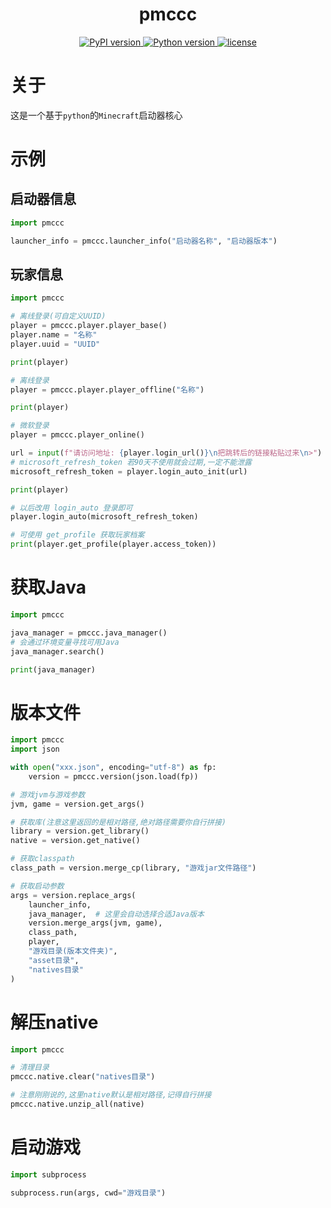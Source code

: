 <div align = "center" >
    <h1>pmccc</h1>
    <a href = "https://pypi.org/project/pmccc" >
        <img alt = "PyPI version" src = "https://img.shields.io/pypi/v/pmccc?color=blue" >
    </a>
    <a href = "https://www.python.org" >
        <img alt = "Python version" src = "https://img.shields.io/badge/python-3.10+-blue" >
    </a>
    <a href = "https://opensource.org/license/mit" >
        <img alt = "license" src = "https://img.shields.io/badge/license-MIT-blue" >
    </a>
</div>

# 关于

这是一个基于`python`的`Minecraft`启动器核心

# 示例

## 启动器信息

```python
import pmccc

launcher_info = pmccc.launcher_info("启动器名称", "启动器版本")
```

## 玩家信息

```python
import pmccc

# 离线登录(可自定义UUID)
player = pmccc.player.player_base()
player.name = "名称"
player.uuid = "UUID"

print(player)

# 离线登录
player = pmccc.player.player_offline("名称")

print(player)

# 微软登录
player = pmccc.player_online()

url = input(f"请访问地址: {player.login_url()}\n把跳转后的链接粘贴过来\n>")
# microsoft_refresh_token 若90天不使用就会过期,一定不能泄露
microsoft_refresh_token = player.login_auto_init(url)

print(player)

# 以后改用 login_auto 登录即可
player.login_auto(microsoft_refresh_token)

# 可使用 get_profile 获取玩家档案
print(player.get_profile(player.access_token))
```

# 获取Java

```python
import pmccc

java_manager = pmccc.java_manager()
# 会通过环境变量寻找可用Java
java_manager.search()

print(java_manager)

```

# 版本文件

```python
import pmccc
import json

with open("xxx.json", encoding="utf-8") as fp:
    version = pmccc.version(json.load(fp))

# 游戏jvm与游戏参数
jvm, game = version.get_args()

# 获取库(注意这里返回的是相对路径,绝对路径需要你自行拼接)
library = version.get_library()
native = version.get_native()

# 获取classpath
class_path = version.merge_cp(library, "游戏jar文件路径")

# 获取启动参数
args = version.replace_args(
    launcher_info,
    java_manager,  # 这里会自动选择合适Java版本
    version.merge_args(jvm, game),
    class_path,
    player,
    "游戏目录(版本文件夹)",
    "asset目录",
    "natives目录"
)
```

# 解压native

```python
import pmccc

# 清理目录
pmccc.native.clear("natives目录")

# 注意刚刚说的,这里native默认是相对路径,记得自行拼接
pmccc.native.unzip_all(native)
```

# 启动游戏

```python
import subprocess

subprocess.run(args, cwd="游戏目录")
```
